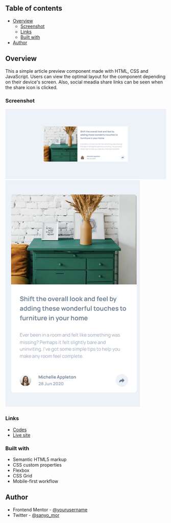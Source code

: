 
## Table of contents

- [Overview](#overview)
  - [Screenshot](#screenshot)
  - [Links](#links)
  - [Built with](#built-with)
- [Author](#author)



## Overview
This a simple article preview component made with HTML, CSS and JavaScript. Users can view the optimal layout for the component depending on their device's screen. Also, social meadia share links can be seen when the share icon is clicked.


### Screenshot

![](./design/desktop.png)
![](./design/mobile.png)



### Links

- [Codes](https://github.com/sanyomor-01/article-preview)
- [Live site](https://article-preview-lime.vercel.app/)

### Built with

- Semantic HTML5 markup
- CSS custom properties
- Flexbox
- CSS Grid
- Mobile-first workflow

## Author


- Frontend Mentor - [@yourusername](https://www.frontendmentor.io/profile/sanyomor-01)
- Twitter - [@sanyo_mor](https://www.twitter.com/sanyo_mor)

